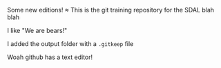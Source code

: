 Some new editions! ≈
This is the git training repository for the SDAL blah blah

I like "We are bears!"

I added the output folder with a `.gitkeep` file

Woah github has a text editor!

